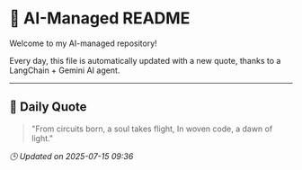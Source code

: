 # 🧠 AI-Managed README

Welcome to my AI-managed repository!

Every day, this file is automatically updated with a new quote, thanks to a LangChain + Gemini AI agent.

---

## 📅 Daily Quote

> "From circuits born, a soul takes flight,
In woven code, a dawn of light."

*🕒 Updated on 2025-07-15 09:36*